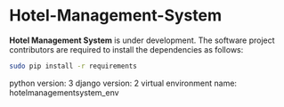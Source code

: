 # Hotel-Management-System
**Hotel Management System** is under development. The software project contributors are required to install the dependencies as follows:
```bash
sudo pip install -r requirements
```
python version: 3
django version: 2
virtual environment name: hotelmanagementsystem_env

